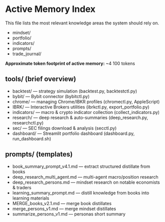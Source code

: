 # Active Memory Index

This file lists the most relevant knowledge areas the system should rely on.

- mindset/
- portfolio/
- indicators/
- prompts/
- trade_journal/

**Approximate token footprint of active memory:** ~4 100 tokens

## tools/ (brief overview)
- backtest/ — strategy simulation (backtest.py, backtestctl.py)
- bybit/ — Bybit connector (bybitctl.py)
- chrome/ — managing Chrome/IBKR profiles (chromectl.py, AppleScript)
- IBRK/ — Interactive Brokers utilities (ibrkctl.py, export_portfolio.py)
- indicators/ — macro & crypto indicator collection (collect_indicators.py)
- research/ — deep research & auto-summaries (deep_research.py, researchctl.py)
- sec/ — SEC filings download & analysis (secctl.py)
- dashboard/ — Streamlit portfolio dashboard (dashboard.py, run_dashboard.sh)

## prompts/ (templates)
- book_summary_prompt_v4.1.md — extract structured distillate from books
- deep_research_multi_agent.md — multi-agent macro/position research
- deep_research_persons.md — mindset research on notable economists & traders
- learning_summary_prompt.md — distill knowledge from books into learning materials
- MERGE_books_v2.1.md — merge book distillates
- merge_persons_v1.md — merge mindset distillates
- summarize_persons_v1.md — personas short summary
